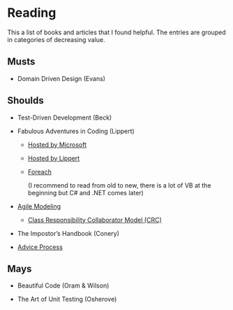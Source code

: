 # Reading

This a list of books and articles that I found helpful.
The entries are grouped in categories of decreasing value.

## Musts

* Domain Driven Design (Evans)

## Shoulds

* Test-Driven Development (Beck)

* Fabulous Adventures in Coding (Lippert)

  * [Hosted by Microsoft](https://docs.microsoft.com/en-us/archive/blogs/ericlippert/page-16)

  * [Hosted by Lippert](https://ericlippert.com/2003/08/)

  * [Foreach](https://ericlippert.com/2009/05/18/foreach-vs-foreach/)

    (I recommend to read from old to new, there is a lot of VB at the beginning but C# and .NET comes later)

* [Agile Modeling](http://agilemodeling.com/)

  * [Class Responsibility Collaborator Model (CRC)](http://agilemodeling.com/artifacts/crcModel.htm)

* The Impostor’s Handbook (Conery)

* [Advice Process](https://martinfowler.com/articles/scaling-architecture-conversationally.html)

## Mays

* Beautiful Code (Oram & Wilson)

* The Art of Unit Testing (Osherove)
